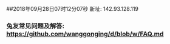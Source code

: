 ##2018年09月28日07时12分07秒 新址: 142.93.128.119
### 兔友常见问题及解答: https://github.com/wanggonging/d/blob/w/FAQ.md
